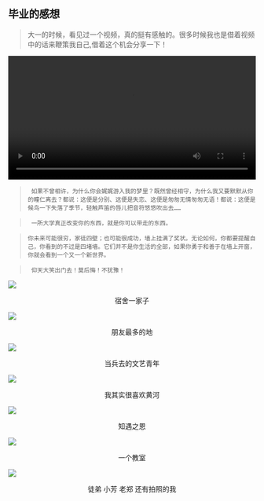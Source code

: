 <!--
 * @Descripttion: 
 * @version: 
 * @Author: suckson
 * @Date: 2019-06-13 20:31:27
 * @LastEditors: suckson
 * @LastEditTime: 2019-09-01 14:31:12
 -->
## 毕业的感想


>大一的时候，看见过一个视频，真的挺有感触的。很多时候我也是借着视频中的话来鞭策我自己,借着这个机会分享一下！

<video width="100%" height="auto" src="https://suckson-portal.oss-cn-hangzhou.aliyuncs.com/video/video.mp4" controls="controls"> 
</video>

> ` 如果不曾相许，为什么你会娓娓游入我的梦里？既然曾经相守，为什么我又要默默从你的瞳仁离去？都说：这便是分别、这便是失恋、这便是匆匆无情匆匆无语！都说：这便是候鸟一下失落了季节，轻触芦笛的唇儿把音符悠悠吹出去……`

> ` 一所大学真正改变你的东西，就是你可以带走的东西。`

> `你未来可能很穷，家徒四壁；也可能很成功，墙上挂满了奖状。无论如何，你都要提醒自己，你看到的不过是四堵墙。它们并不是你生活的全部，如果你勇于和善于在墙上开窗，你就会看到一个又一个新世界。`

> ` 仰天大笑出门去！莫后悔！不犹豫！`
<!-- 
 - 其是到今天再去看这个视频，发现———已经没有了刚开始时候的躁动与魄力。是自己过于现实了吗？

 - 大学时候玩的非常好的三个朋友，一个当兵没有回来，一个教师资格证还没有着落，一个正在等待命运的安排，而自己虽然从事了计算机相关的工作，却也是身心疲惫。

 - 正像视频里所说的，大学的时候，大家都是抬头看天的，很少有人看地上的路，而当毕业了，大家都是着急走路，很少有人看天上。

 - 宿舍聚会，部门聚会，匆匆一面~~~相互了解之后大家心里都明白，没有几个人过得真正如意！！


 - 让自己变得不再孤独和强大的途径，只有学习。

 - 不忘初心，方得始终！简单自律！

最后附上几张图，为自己的仕途壮胆，为朋友们的前程助力： -->

<!-- <img src="../../public/img/10.jpg">
<p style="text-align:center;">她</p> -->
<img src="../../public/img/1.jpg">
<p style="text-align:center;">宿舍一家子</p>
<img src="../../public/img/3.jpg">
<p style="text-align:center;">朋友最多的地</p>
<img src="../../public/img/4.jpg">
<p style="text-align:center;">当兵去的文艺青年</p>
<img src="../../public/img/5.jpg">
<p style="text-align:center;">我其实很喜欢黄河</p>
<img src="../../public/img/6.jpg">
<p style="text-align:center;">知遇之恩</p>
<img src="../../public/img/7.jpg">
<p style="text-align:center;">一个教室</p>
<img src="../../public/img/8.jpg">
<p style="text-align:center;">徒弟  小芳  老郑  还有拍照的我</p>
